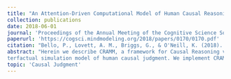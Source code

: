 ```yaml
---
title: "An Attention-Driven Computational Model of Human Causal Reasoning"
collection: publications
date: 2018-06-01
journal: 'Proceedings of the Annual Meeting of the Cognitive Science Society'
paperurl: 'https://cogsci.mindmodeling.org/2018/papers/0170/0170.pdf'
citation: "Bello, P., Lovett, A. M., Briggs, G., & O'Neill, K. (2018). An Attention-Driven Computational Model of Human Causal Reasoning. Proceedings of the Annual Meeting of the Cognitive Science Society, 40."
abstract: "Herein we describe CRAMM, a framework for Causal Reasoning via Attention and Mental Models. CRAMM develops and extends assumptions made by a previously developed coun-
terfactual simulation model of human causal judgment. We implement CRAMM computationally and demonstrate how it robustly captures human causal judgments about simple two-object interactions at the level of underlying cognitive and perceptual processes, including data on eye-movements that serve as direct evidence for the role of counterfactuals in causal judgment."
topic: 'Causal Judgment'
---
```

